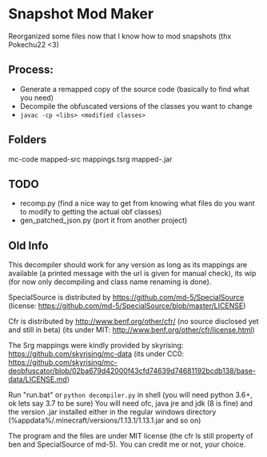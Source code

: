 # Snapshot Mod Maker

Reorganized some files now that I know how to mod snapshots (thx Pokechu22 <3)

## Process:
- Generate a remapped copy of the source code (basically to find what you need)
- Decompile the obfuscated versions of the classes you want to change
- ``javac -cp <libs> <modified classes>``

## Folders
mc-code
	<version>
		mapped-src
		<mod>
		mappings.tsrg
		mapped-<version>.jar

## TODO
- recomp.py (find a nice way to get from knowing what files do you want to modify to getting the actual obf classes)
- gen_patched_json.py (port it from another project)


## Old Info

This decompiler should work for any version as long as its mappings are available (a printed message with the url is given for manual check), its wip (for now only decompiling and class name renaming is done).


SpecialSource is distributed by https://github.com/md-5/SpecialSource (license: https://github.com/md-5/SpecialSource/blob/master/LICENSE)

Cfr is distributed by http://www.benf.org/other/cfr/ (no source disclosed yet and still in beta) (its under MIT: http://www.benf.org/other/cfr/license.html)


The Srg mappings were kindly provided by skyrising: https://github.com/skyrising/mc-data (its under CC0: https://github.com/skyrising/mc-deobfuscator/blob/02ba679d42000f43cfd74639d74681192bcdb138/base-data/LICENSE.md)

Run "run.bat" or `python decompiler.py` in shell (you will need python 3.6+, ok lets say 3.7 to be sure)
You will need ofc, java jre and jdk (8 is fine) and the version .jar installed either in the regular windows directory (%appdata%/.minecraft/versions/1.13.1/1.13.1.jar and so on)


The program and the files are under MIT license (the cfr ls still property of ben and SpecialSource of md-5). You can credit me or not, your choice.
